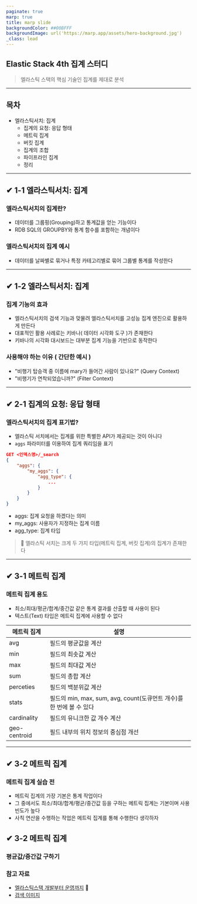 ```yaml
---
paginate: true
marp: true
title: marp slide
backgroundColor: ##00BFFF
backgroundImage: url('https://marp.app/assets/hero-background.jpg')
_class: lead
---
```


## Elastic Stack 4th 집계 스터디

> 엘라스틱 스택의 핵심 기술인 집계를 제대로 분석

---

## 목차

- 엘라스틱서치: 집계
	- 집계의 요청: 응답 형태
	- 메트릭 집계
	- 버킷 집계
	- 집계의 조합
	- 파이프라인 집계
	- 정리

---

## ✔ 1-1 엘라스틱서치: 집계

### 엘라스틱서치의 집계란?

- 데이터를 그룹핑(Grouping)하고 통계값을 얻는 기능이다
- RDB SQL의 GROUPBY와 통계 함수를 포함하는 개념이다

### 엘라스틱서치의 집계 예시

- 데이터를 날짜별로 묶거나 특정 카테고리별로 묶어 그룹별 통계를 작성한다

---

## ✔ 1-2 엘라스틱서치: 집계

### 집계 기능의 효과

- 엘라스틱서치의 검색 기능과 맞물려 엘라스틱서치를 고성능 집계 엔진으로 활용하게 만든다
- 대표적인 활용 사례로는 키바나( 데이터 시각화 도구 )가 존재한다
- 키바나의 시각화 대시보드는 대부분 집계 기능을 기반으로 동작한다

### 사용해야 하는 이유 ( 간단한 예시 )

- "비행기 탑승객 중 이름에 mary가 들어간 사람이 있나요?" (Query Context)
- "비행기가 연착되었습니까?" (Filter Context) 

---

## ✔ 2-1 집계의 요청: 응답 형태

### 엘라스틱서치의 집계 표기법?

- 엘라스틱 서치에서는 집계를 위한 특별한 API가 제공되는 것이 아니다
- `aggs` 파라미터를 이용하여 집계 쿼리임을 표기

```json
GET <인덱스명>/_search
{
	"aggs": {
		"my_aggs": {
			"agg_type": {
				...
			}
		}
	}	
}
```

- aggs: 집계 요청을 하겠다는 의미
- my_aggs: 사용자가 지정하는 집계 이름
- agg_type: 집계 타입

> 🚀 엘라스틱 서치는 크게 두 가지 타입(메트릭 집계, 버킷 집계)의 집계가 존재한다

---

## ✔ 3-1 메트릭 집계

### 메트릭 집계 용도

- 최소/최대/평균/합계/중간값 같은 통계 결과를 산출할 때 사용이 된다
- 텍스트(Text) 타입은 메트릭 집계에 사용할 수 없다

|메트릭 집계|설명|
|------|---|
|avg|필드의 평균값을 계산|
|min|필드의 최솟값 계산|
|max|필드의 최대값 계산|
|sum|필드의 총합 계산|
|perceties|필드의 백분위값 계산|
|stats|필드의 min, max, sum, avg, count(도큐먼트 개수)를 한 번에 볼 수 있다|
|cardinality|필드의 유니크한 값 개수 계산|
|geo-centroid|필드 내부의 위치 정보의 중심점 개선|

---

## ✔ 3-2 메트릭 집계

### 메트릭 집계 실습 전

- 메트릭 집계의 가장 기본은 통계 작업이다
- 그 중에서도 최소/최대/합계/평균/중간값 등을 구하는 메트릭 집계는 기본이며 사용 빈도가 높다
- 사칙 연산을 수행하는 작업은 메트릭 집계를 통해 수행한다 생각하자

## ✔ 3-2 메트릭 집계

### 평균값/중간값 구하기

### 참고 자료

- [엘라스틱스택 개발부터 운영까지](http://www.yes24.com/Product/Goods/103030516) 📌
- [검색 이미지](http://it.chosun.com/site/data/html_dir/2017/05/01/2017050185003.html)
